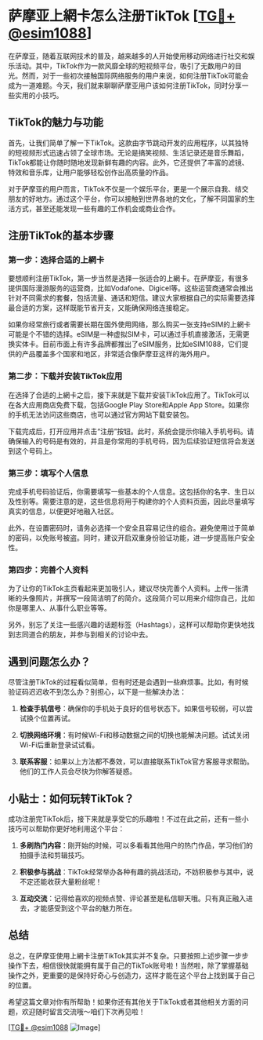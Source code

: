 # 萨摩亚上網卡怎么注册TikTok [[TG💪+ @esim1088](https://t.me/s/esim1088)]

在萨摩亚，随着互联网技术的普及，越来越多的人开始使用移动网络进行社交和娱乐活动。其中，TikTok作为一款风靡全球的短视频平台，吸引了无数用户的目光。然而，对于一些初次接触国际网络服务的用户来说，如何注册TikTok可能会成为一道难题。今天，我们就来聊聊萨摩亚用户该如何注册TikTok，同时分享一些实用的小技巧。

## TikTok的魅力与功能

首先，让我们简单了解一下TikTok。这款由字节跳动开发的应用程序，以其独特的短视频形式迅速占领了全球市场。无论是搞笑视频、生活记录还是音乐舞蹈，TikTok都能让你随时随地发现新鲜有趣的内容。此外，它还提供了丰富的滤镜、特效和音乐库，让用户能够轻松创作出高质量的作品。

对于萨摩亚的用户而言，TikTok不仅是一个娱乐平台，更是一个展示自我、结交朋友的好地方。通过这个平台，你可以接触到世界各地的文化，了解不同国家的生活方式，甚至还能发现一些有趣的工作机会或商业合作。

## 注册TikTok的基本步骤

### 第一步：选择合适的上網卡

要想顺利注册TikTok，第一步当然是选择一张适合的上網卡。在萨摩亚，有很多提供国际漫游服务的运营商，比如Vodafone、Digicel等。这些运营商通常会推出针对不同需求的套餐，包括流量、通话和短信。建议大家根据自己的实际需要选择最合适的方案，这样既能节省开支，又能确保网络连接稳定。

如果你经常旅行或者需要长期在国外使用网络，那么购买一张支持eSIM的上網卡可能是个不错的选择。eSIM是一种虚拟SIM卡，可以通过手机直接激活，无需更换实体卡。目前市面上有许多品牌都推出了eSIM服务，比如eSIM1088，它们提供的产品覆盖多个国家和地区，非常适合像萨摩亚这样的海外用户。

### 第二步：下载并安装TikTok应用

在选择了合适的上網卡之后，接下来就是下载并安装TikTok应用了。TikTok可以在各大应用商店免费下载，包括Google Play Store和Apple App Store。如果你的手机无法访问这些商店，也可以通过官方网站下载安装包。

下载完成后，打开应用并点击“注册”按钮。此时，系统会提示你输入手机号码。请确保输入的号码是有效的，并且是你常用的手机号码，因为后续验证短信将会发送到这个号码上。

### 第三步：填写个人信息

完成手机号码验证后，你需要填写一些基本的个人信息。这包括你的名字、生日以及性别等。需要注意的是，这些信息将用于构建你的个人资料页面，因此尽量填写真实的信息，以便更好地融入社区。

此外，在设置密码时，请务必选择一个安全且容易记住的组合。避免使用过于简单的密码，以免账号被盗。同时，建议开启双重身份验证功能，进一步提高账户安全性。

### 第四步：完善个人资料

为了让你的TikTok主页看起来更加吸引人，建议尽快完善个人资料。上传一张清晰的头像照片，并撰写一段简洁明了的简介。这段简介可以用来介绍你自己，比如你是哪里人、从事什么职业等等。

另外，别忘了关注一些感兴趣的话题标签（Hashtags），这样可以帮助你更快地找到志同道合的朋友，并参与到相关的讨论中去。

## 遇到问题怎么办？

尽管注册TikTok的过程看似简单，但有时还是会遇到一些麻烦事。比如，有时候验证码迟迟收不到怎么办？别担心，以下是一些解决办法：

1. **检查手机信号**：确保你的手机处于良好的信号状态下。如果信号较弱，可以尝试换个位置再试。
   
2. **切换网络环境**：有时候Wi-Fi和移动数据之间的切换也能解决问题。试试关闭Wi-Fi后重新登录试试看。

3. **联系客服**：如果以上方法都不奏效，可以直接联系TikTok官方客服寻求帮助。他们的工作人员会尽快为你解答疑惑。

## 小贴士：如何玩转TikTok？

成功注册完TikTok后，接下来就是享受它的乐趣啦！不过在此之前，还有一些小技巧可以帮助你更好地利用这个平台：

1. **多刷热门内容**：刚开始的时候，可以多看看其他用户的热门作品，学习他们的拍摄手法和剪辑技巧。

2. **积极参与挑战**：TikTok经常举办各种有趣的挑战活动，不妨积极参与其中，说不定还能收获大量粉丝呢！

3. **互动交流**：记得给喜欢的视频点赞、评论甚至是私信聊天哦。只有真正融入进去，才能感受到这个平台的魅力所在。

## 总结

总之，在萨摩亚使用上網卡注册TikTok其实并不复杂。只要按照上述步骤一步步操作下去，相信很快就能拥有属于自己的TikTok账号啦！当然啦，除了掌握基础操作之外，更重要的是保持好奇心与创造力，这样才能在这个平台上找到属于自己的位置。

希望这篇文章对你有所帮助！如果你还有其他关于TikTok或者其他相关方面的问题，欢迎随时留言交流哦～咱们下次再见啦！

[[TG💪+ @esim1088](https://t.me/s/esim1088) ![Image](https://i.postimg.cc/4NQfJmqS/Snipaste-2025-05-13-00-14-12.png)]